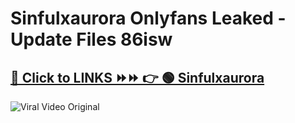 
 # Sinfulxaurora Onlyfans Leaked - Update Files 86isw

## <h2><a href="https://clipsfans.com/Sinfulxaurora&ref=git">🔗 Click to LINKS ⏩⏩ 👉 🟢 Sinfulxaurora </a></h2>

<a href="https://clipsfans.com/Sinfulxaurora&ref=git" rel="nofollow" data-target="animated-image.originalLink"><img src="https://i.ibb.co.com/xMMVF88/686577567.gif" alt="Viral Video Original" style="max-width: 100%; display: inline-block;" data-target="animated-image.originalImage"></a>

